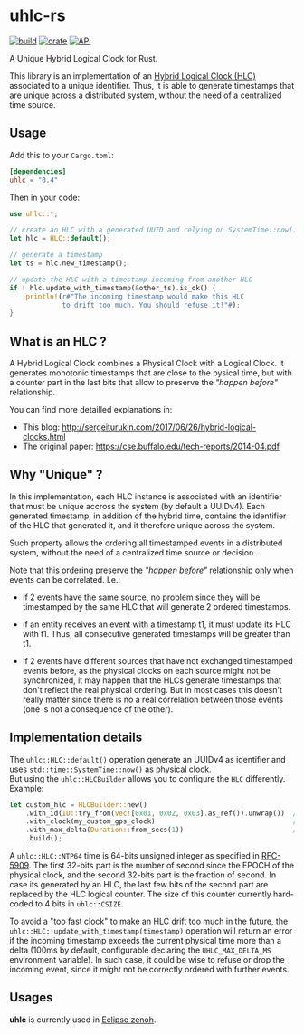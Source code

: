 # uhlc-rs

[![build](https://github.com/atolab/uhlc-rs/workflows/build/badge.svg)](https://github.com/atolab/uhlc-rs/actions?query=workflow%3Abuild)
[![crate](https://img.shields.io/crates/v/uhlc.svg)](https://crates.io/crates/uhlc)
[![API](https://img.shields.io/badge/api-master-yellow.svg)](https://atolab.github.io/uhlc-rs)

A Unique Hybrid Logical Clock for Rust.

This library is an implementation of an [Hybrid Logical Clock (HLC)](https://cse.buffalo.edu/tech-reports/2014-04.pdf) associated to a unique identifier. Thus, it is able to generate timestamps that are unique across a distributed system, without the need of a centralized time source.

## Usage
Add this to your `Cargo.toml`:

```toml
[dependencies]
uhlc = "0.4"
```

Then in your code:
```rust
use uhlc::*;

// create an HLC with a generated UUID and relying on SystemTime::now()
let hlc = HLC::default();

// generate a timestamp
let ts = hlc.new_timestamp();

// update the HLC with a timestamp incoming from another HLC
if ! hlc.update_with_timestamp(&other_ts).is_ok() {
    println!(r#"The incoming timestamp would make this HLC
             to drift too much. You should refuse it!"#);
}
```

## What is an HLC ?
A Hybrid Logical Clock combines a Physical Clock with a Logical Clock.
It generates monotonic timestamps that are close to the pysical time, but with a
counter part in the last bits that allow to preserve the _"happen before"_ relationship.

You can find more detailled explanations in:
 - This blog: http://sergeiturukin.com/2017/06/26/hybrid-logical-clocks.html
 - The original paper: https://cse.buffalo.edu/tech-reports/2014-04.pdf

## Why "Unique" ?
In this implementation, each HLC instance is associated with an identifier that must be
unique accross the system (by default a UUIDv4). Each generated timestamp, in addition
of the hybrid time, contains the identifier of the HLC that generated it, and it
therefore unique across the system.

Such property allows the ordering all timestamped events in a distributed system, without
the need of a centralized time source or decision.

Note that this ordering preserve the _"happen before"_ relationship only when events can
be correlated. I.e.:

 * if 2 events have the same source, no problem since they will be timestamped by the
   same HLC that will generate 2 ordered timestamps.

 * if an entity receives an event with a timestamp t1, it must update its HLC with t1.
   Thus, all consecutive generated timestamps will be greater than t1.

 * if 2 events have different sources that have not exchanged timestamped events before,
   as the physical clocks on each source might not be synchronized, it may happen that
   the HLCs generate timestamps that don't reflect the real physical ordering.
   But in most cases this doesn't really matter since there is no a real correlation
   between those events (one is not a consequence of the other).

## Implementation details
The `uhlc::HLC::default()` operation generate an UUIDv4 as identifier and uses
`std::time::SystemTime::now()` as physical clock.  
But using the `uhlc::HLCBuilder` allows you to configure the `HLC` differently. Example:  
```Rust
let custom_hlc = HLCBuilder::new()
    .with_id(ID::try_from(vec![0x01, 0x02, 0x03].as_ref()).unwrap())  // use a custom identifier
    .with_clock(my_custom_gps_clock)                                  // use a custom physical clock (e.g. using GPS as time source)
    .with_max_delta(Duration::from_secs(1))                           // use a custom maximum delta (see explanations below)
    .build();

```

A `uhlc::HLC::NTP64` time is 64-bits unsigned integer as specified in
[RFC-5909](https://tools.ietf.org/html/rfc5905#section-6).
The first 32-bits part is the number of second since the EPOCH of the physical clock,
and the second 32-bits part is the fraction of second.
In case its generated by an HLC, the last few bits of the second part are replaced
by the HLC logical counter. The size of this counter currently hard-coded to 4 bits
in `uhlc::CSIZE`.

To avoid a "too fast clock" to make an HLC drift too much in the future, the
`uhlc::HLC::update_with_timestamp(timestamp)` operation will return an error if the
incoming timestamp exceeds the current physical time more than a delta
(100ms by default, configurable declaring the `UHLC_MAX_DELTA_MS` environment variable).
In such case, it could be wise to refuse or drop the incoming event,
since it might not be correctly ordered with further events.

## Usages
**uhlc** is currently used in [Eclipse zenoh](https://github.com/eclipse-zenoh/zenoh).
